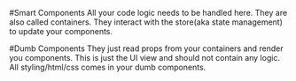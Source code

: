 #Smart Components 
All your code logic needs to be handled here.
They are also called containers.
They interact with the store(aka state management) to update your components.

#Dumb Components
They just read props from your containers and render you components.
This is just the UI view and should not contain any logic.
All styling/html/css comes in your dumb components.